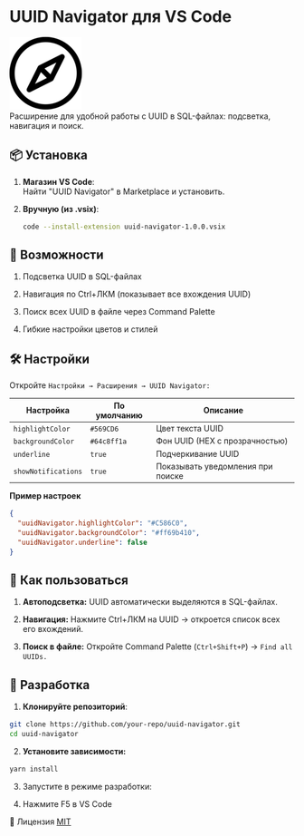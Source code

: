 # UUID Navigator для VS Code

![Логотип](https://raw.githubusercontent.com/eXp3ct/uuid-navigator/master/images/icon.png)\
Расширение для удобной работы с UUID в SQL-файлах: подсветка, навигация и поиск.

## 📦 Установка

1. **Магазин VS Code**:  
   Найти "UUID Navigator" в Marketplace и установить.

2. **Вручную (из .vsix)**:
   ```bash
   code --install-extension uuid-navigator-1.0.0.vsix
   ```

## 🚀 Возможности
1. Подсветка UUID в SQL-файлах

2. Навигация по Ctrl+ЛКМ (показывает все вхождения UUID)

3. Поиск всех UUID в файле через Command Palette

4. Гибкие настройки цветов и стилей

## 🛠 Настройки
Откройте `Настройки → Расширения → UUID Navigator:`

| Настройка	| По умолчанию |Описание |
|-----------|--------------|---------|
| `highlightColor`|	`#569CD6` | Цвет текста UUID | 
| `backgroundColor` |`#64c8ff1a` | Фон UUID (HEX с прозрачностью) |
| `underline`	| `true`	| Подчеркивание UUID |
| `showNotifications` | `true` |	Показывать уведомления при поиске |

**Пример настроек**
```json
{
  "uuidNavigator.highlightColor": "#C586C0",
  "uuidNavigator.backgroundColor": "#ff69b410",
  "uuidNavigator.underline": false
}
```

## 🎯 Как пользоваться
1. **Автоподсветка:**
UUID автоматически выделяются в SQL-файлах.

2. **Навигация:**
Нажмите Ctrl+ЛКМ на UUID → откроется список всех его вхождений.

2. **Поиск в файле:**
Откройте Command Palette (`Ctrl+Shift+P`) → `Find all UUIDs.`


## 🔨 Разработка
1. **Клонируйте репозиторий**:

```bash
git clone https://github.com/your-repo/uuid-navigator.git
cd uuid-navigator
```
2. **Установите зависимости:**

```bash
yarn install
```
3. Запустите в режиме разработки:

4. Нажмите F5 в VS Code

📜 Лицензия
[MIT](LICENSE) 

